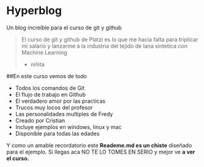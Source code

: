 # Hyperblog
Un blog increíble para el curso de git y github
>El curso de git y github de Platzi es lo que me hacia falta para triplicar mi salario y lanzarme a la industria del tejido de lana sintetica con Machine Learning
> - niñita

##En este curso vemos de todo
* Todos los comandos de Git
* El flujo de trabajo en Github
* El verdadero amor por las practicas
* Trucos muy locos del profesor
* Las personalidades multiples de Fredy
* Creado por Cristian
* Incluye ejemplos en windows, linux y mac
* Disponible para todas las edades


Y como un amable recordatorio este **Reademe.md es un chiste** diseñado para el ejemplo. Si llegas aca NO TE LO TOMES EN SERIO y mejor ve **a ver el curso.**
